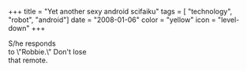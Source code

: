 +++
title = "Yet another sexy android scifaiku"
tags = [ "technology", "robot", "android"]
date = "2008-01-06"
color = "yellow"
icon = "level-down"
+++

<div class=\"kufirst\">S/he responds</div>
<div class=\"kumid\">to \"Robbie.\"  Don't lose</div>
<div class=\"kulast\">that remote.</div>